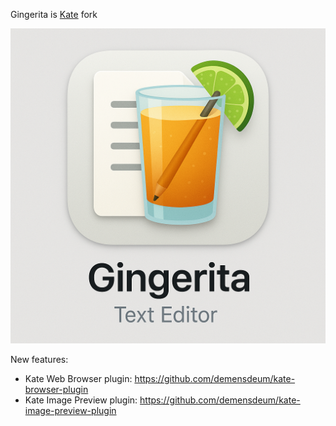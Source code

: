 Gingerita is [Kate](https://github.com/KDE/kate) fork

![Icon.png](Icon.png)

New features:

* Kate Web Browser plugin: https://github.com/demensdeum/kate-browser-plugin
* Kate Image Preview plugin: https://github.com/demensdeum/kate-image-preview-plugin
